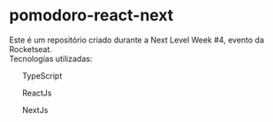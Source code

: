 # pomodoro-react-next
Este é um repositório criado durante a Next Level Week #4, evento da Rocketseat.
<br>
Tecnologias utilizadas:
<br> 
<ul>TypeScript</ul>
<ul>ReactJs</ul>
<ul>NextJs</ul>
